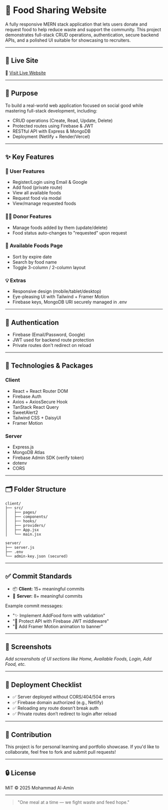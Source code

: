 # 🍱 Food Sharing Website

A fully responsive MERN stack application that lets users donate and request food to help reduce waste and support the community. This project demonstrates full-stack CRUD operations, authentication, secure backend APIs, and a polished UI suitable for showcasing to recruiters.

---

## 🚀 Live Site

🔗 [Visit Live Website](https://your-live-site-url.com)

---

## 🎯 Purpose

To build a real-world web application focused on social good while mastering full-stack development, including:

- CRUD operations (Create, Read, Update, Delete)
- Protected routes using Firebase & JWT
- RESTful API with Express & MongoDB
- Deployment (Netlify + Render/Vercel)

---

## ✨ Key Features

### 🧾 User Features

- Register/Login using Email & Google
- Add food (private route)
- View all available foods
- Request food via modal
- View/manage requested foods

### 👨‍🍳 Donor Features

- Manage foods added by them (update/delete)
- Food status auto-changes to "requested" upon request

### 🔎 Available Foods Page

- Sort by expire date
- Search by food name
- Toggle 3-column / 2-column layout

### 💡 Extras

- Responsive design (mobile/tablet/desktop)
- Eye-pleasing UI with Tailwind + Framer Motion
- Firebase keys, MongoDB URI securely managed in .env

---

## 🔐 Authentication

- Firebase (Email/Password, Google)
- JWT used for backend route protection
- Private routes don't redirect on reload

---

## 🧠 Technologies & Packages

### Client

- React + React Router DOM
- Firebase Auth
- Axios + AxiosSecure Hook
- TanStack React Query
- SweetAlert2
- Tailwind CSS + DaisyUI
- Framer Motion

### Server

- Express.js
- MongoDB Atlas
- Firebase Admin SDK (verify token)
- dotenv
- CORS

---

## 🗂️ Folder Structure

```
client/
├── src/
│   ├── pages/
│   ├── components/
│   ├── hooks/
│   ├── providers/
│   ├── App.jsx
│   └── main.jsx

server/
├── server.js
├── .env
└── admin-key.json (secured)
```

---

## ✅ Commit Standards

- 📦 **Client:** 15+ meaningful commits
- 🔧 **Server:** 8+ meaningful commits

Example commit messages:

- "✨ Implement AddFood form with validation"
- "🔐 Protect API with Firebase JWT middleware"
- "🎨 Add Framer Motion animation to banner"

---

## 📸 Screenshots

_Add screenshots of UI sections like Home, Available Foods, Login, Add Food, etc._

---

## 🏁 Deployment Checklist

- ✅ Server deployed without CORS/404/504 errors
- ✅ Firebase domain authorized (e.g., Netlify)
- ✅ Reloading any route doesn’t break auth
- ✅ Private routes don’t redirect to login after reload

---

## 🤝 Contribution

This project is for personal learning and portfolio showcase. If you'd like to collaborate, feel free to fork and submit pull requests!

---

## 🔒 License

MIT © 2025 Mohammad Al-Amin

---

> "One meal at a time — we fight waste and feed hope."
